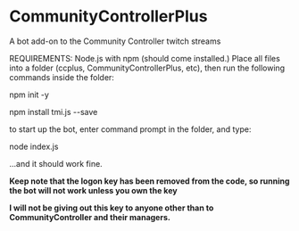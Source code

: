 # CommunityControllerPlus
A bot add-on to the Community Controller twitch streams

REQUIREMENTS:
Node.js with npm (should come installed.)
Place all files into a folder (ccplus, CommunityControllerPlus, etc), then run the following commands inside the folder:

npm init -y

npm install tmi.js --save

to start up the bot, enter command prompt in the folder, and type:

node index.js

...and it should work fine.

__Keep note that the logon key has been removed from the code, so running the bot will not work unless you own the key__

__I will not be giving out this key to anyone other than to CommunityController and their managers.__
